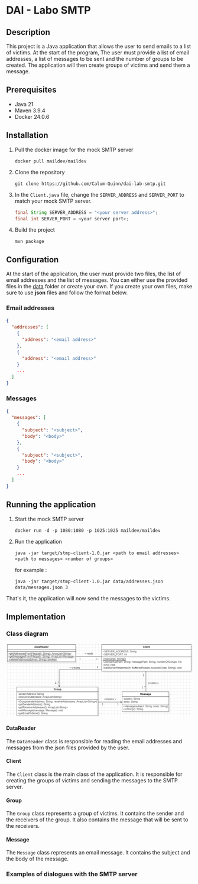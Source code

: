 # DAI - Labo SMTP

## Description

This project is a Java application that allows the user to send emails to a list of victims. At the start of the
program, The user must provide a list of email addresses, a list of messages to be sent and the number of groups to be
created. The application will then create groups of victims and send them a message.

## Prerequisites

- Java 21
- Maven 3.9.4
- Docker 24.0.6

## Installation

1. Pull the docker image for the mock SMTP server

    ```shell
    docker pull maildev/maildev
    ```

2. Clone the repository

    ```shell
    git clone https://github.com/Calum-Quinn/dai-lab-smtp.git
    ```

3. In the `Client.java` file, change the `SERVER_ADDRESS` and `SERVER_PORT` to match your mock SMTP server.

    ```java
    final String SERVER_ADDRESS = "<your server address>";
    final int SERVER_PORT = <your server port>;
    ```

4. Build the project
    ```shell
    mvn package
    ```

## Configuration

At the start of the application, the user must provide two files, the list of email addresses and the list of messages.
You can either use the provided files in the [data](./data) folder or create your own. If you create your own files,
make sure to use
**json** files and follow the format below.

### Email addresses

```json
{
  "addresses": [
    {
      "address": "<email address>"
    },
    {
      "address": "<email address>"
    }
    ...
  ]
}
```

### Messages

```json
{
  "messages": [
    {
      "subject": "<subject>",
      "body": "<body>"
    },
    {
      "subject": "<subject>",
      "body": "<body>"
    }
    ...
  ]
}
```

## Running the application

1. Start the mock SMTP server

    ```shell
    docker run -d -p 1080:1080 -p 1025:1025 maildev/maildev
    ```

2. Run the application

    ```shell
    java -jar target/stmp-client-1.0.jar <path to email addresses> <path to messages> <number of groups>
    ```
   for example :
    ```shell
    java -jar target/stmp-client-1.0.jar data/addresses.json data/messages.json 3
    ```

That's it, the application will now send the messages to the victims.

## Implementation

### Class diagram

![img.png](figures/img.png)

#### DataReader

The `DataReader` class is responsible for reading the email addresses and messages from the json files provided by the
user.

#### Client

The `Client` class is the main class of the application. It is responsible for creating the groups of victims and
sending the messages to the SMTP server.

#### Group

The `Group` class represents a group of victims. It contains the sender and the receivers of the group. It also contains 
the message that will be sent to the receivers.

#### Message

The `Message` class represents an email message. It contains the subject and the body of the message.

### Examples of dialogues with the SMTP server
  